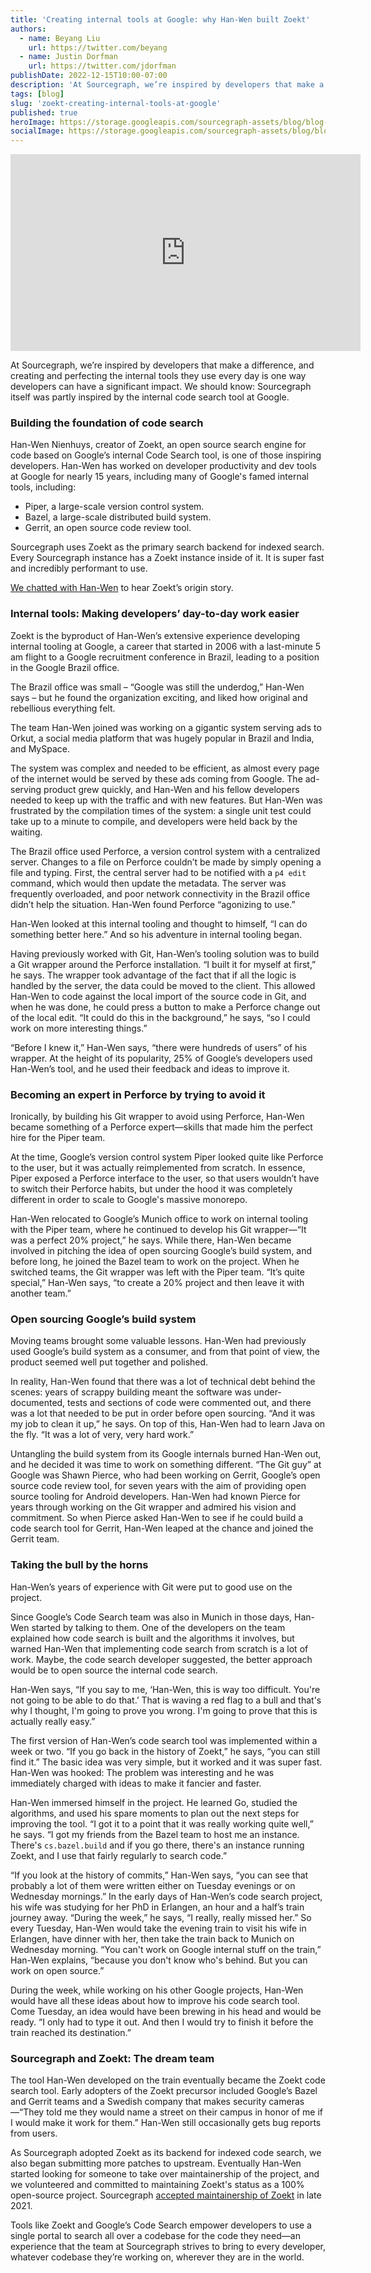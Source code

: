 ```yaml
---
title: 'Creating internal tools at Google: why Han-Wen built Zoekt'
authors:
  - name: Beyang Liu
    url: https://twitter.com/beyang
  - name: Justin Dorfman
    url: https://twitter.com/jdorfman
publishDate: 2022-12-15T10:00-07:00
description: 'At Sourcegraph, we’re inspired by developers that make a difference. Han-Wen Nienhuys, creator of Zoekt, an open source search engine for code based on Google’s internal Code Search tool, is one of those inspiring developers.'
tags: [blog]
slug: 'zoekt-creating-internal-tools-at-google'
published: true
heroImage: https://storage.googleapis.com/sourcegraph-assets/blog/blog-building-foundation-code-search.jpg
socialImage: https://storage.googleapis.com/sourcegraph-assets/blog/blog-building-foundation-code-search.jpg
---
```


<iframe width="560" height="315" src="https://www.youtube.com/embed/qOKDQT7-PJk" title="YouTube video player" frameborder="0" allow="accelerometer; autoplay; clipboard-write; encrypted-media; gyroscope; picture-in-picture" allowfullscreen></iframe>

At Sourcegraph, we’re inspired by developers that make a difference, and creating and perfecting the internal tools they use every day is one way developers can have a significant impact. We should know: Sourcegraph itself was partly inspired by the internal code search tool at Google.

### Building the foundation of code search

Han-Wen Nienhuys, creator of Zoekt, an open source search engine for code based on Google’s internal Code Search tool, is one of those inspiring developers. Han-Wen has worked on developer productivity and dev tools at Google for nearly 15 years, including many of Google's famed internal tools, including: 

* Piper, a large-scale version control system.
* Bazel, a large-scale distributed build system.
* Gerrit, an open source code review tool. 

Sourcegraph uses Zoekt as the primary search backend for indexed search. Every Sourcegraph instance has a Zoekt instance inside of it. It is super fast and incredibly performant to use.

[We chatted with Han-Wen](https://about.sourcegraph.com/podcast/han-wen-nienhuys) to hear Zoekt’s origin story.


### Internal tools: Making developers’ day-to-day work easier

Zoekt is the byproduct of Han-Wen’s extensive experience developing internal tooling at Google, a career that started in 2006 with a last-minute 5 am flight to a Google recruitment conference in Brazil, leading to a position in the Google Brazil office.

The Brazil office was small – “Google was still the underdog,” Han-Wen says – but he found the organization exciting, and liked how original and rebellious everything felt.

The team Han-Wen joined was working on a gigantic system serving ads to Orkut, a social media platform that was hugely popular in Brazil and India, and MySpace.

The system was complex and needed to be efficient, as almost every page of the internet would be served by these ads coming from Google. The ad-serving product grew quickly, and Han-Wen and his fellow developers needed to keep up with the traffic and with new features. But Han-Wen was frustrated by the compilation times of the system: a single unit test could take up to a minute to compile, and developers were held back by the waiting.

The Brazil office used Perforce, a version control system with a centralized server. Changes to a file on Perforce couldn’t be made by simply opening a file and typing. First, the central server had to be notified with a `p4 edit` command, which would then update the metadata. The server was frequently overloaded, and poor network connectivity in the Brazil office didn’t help the situation. Han-Wen found Perforce “agonizing to use.” 

Han-Wen looked at this internal tooling and thought to himself, “I can do something better here.”  And so his adventure in internal tooling began.

Having previously worked with Git, Han-Wen’s tooling solution was to build a Git wrapper around the Perforce installation. “I built it for myself at first,” he says. The wrapper took advantage of the fact that if all the logic is handled by the server, the data could be moved to the client. This allowed Han-Wen to code against the local import of the source code in Git, and when he was done, he could press a button to make a Perforce change out of the local edit. “It could do this in the background,” he says, “so I could work on more interesting things.”

“Before I knew it,” Han-Wen says, “there were hundreds of users” of his wrapper. At the height of its popularity, 25% of Google’s developers used Han-Wen’s tool, and he used their feedback and ideas to improve it.


### Becoming an expert in Perforce by trying to avoid it

Ironically, by building his Git wrapper to avoid using Perforce, Han-Wen became something of a Perforce expert—skills that made him the perfect hire for the Piper team.

At the time, Google’s version control system Piper looked quite like Perforce to the user, but it was actually reimplemented from scratch. In essence, Piper exposed a Perforce interface to the user, so that users wouldn’t have to switch their Perforce habits, but under the hood it was completely different in order to scale to Google's massive monorepo. 

Han-Wen relocated to Google’s Munich office to work on internal tooling with the Piper team, where he continued to develop his Git wrapper—“It was a perfect 20% project,” he says. While there, Han-Wen became involved in pitching the idea of open sourcing Google’s build system, and before long, he joined the Bazel team to work on the project. When he switched teams, the Git wrapper was left with the Piper team. “It’s quite special,” Han-Wen says, “to create a 20% project and then leave it with another team.” 


### Open sourcing Google’s build system

Moving teams brought some valuable lessons. Han-Wen had previously used Google’s build system as a consumer, and from that point of view, the product seemed well put together and polished. 

In reality, Han-Wen found that there was a lot of technical debt behind the scenes: years of scrappy building meant the software was under-documented, tests and sections of code were commented out, and there was a lot that needed to be put in order before open sourcing. “And it was my job to clean it up,” he says. On top of this, Han-Wen had to learn Java on the fly. “It was a lot of very, very hard work.”

Untangling the build system from its Google internals burned Han-Wen out, and he decided it was time to work on something different. “The Git guy” at Google was Shawn Pierce, who had been working on Gerrit, Google’s open source code review tool, for seven years with the aim of providing open source tooling for Android developers. Han-Wen had known Pierce for years through working on the Git wrapper and admired his vision and commitment. So when Pierce asked Han-Wen to see if he could build a code search tool for Gerrit, Han-Wen leaped at the chance and joined the Gerrit team.


### Taking the bull by the horns

Han-Wen’s years of experience with Git were put to good use on the project.

Since Google’s Code Search team was also in Munich in those days, Han-Wen started by talking to them. One of the developers on the team explained how code search is built and the algorithms it involves, but warned Han-Wen that implementing code search from scratch is a lot of work. Maybe, the code search developer suggested, the better approach would be to open source the internal code search.

Han-Wen says, “If you say to me, ‘Han-Wen, this is way too difficult. You're not going to be able to do that.’ That is waving a red flag to a bull and that's why I thought, I'm going to prove you wrong. I'm going to prove that this is actually really easy.”

The first version of Han-Wen’s code search tool was implemented within a week or two. “If you go back in the history of Zoekt,” he says, “you can still find it.” The basic idea was very simple, but it worked and it was super fast. Han-Wen was hooked: The problem was interesting and he was immediately charged with ideas to make it fancier and faster.

Han-Wen immersed himself in the project. He learned Go, studied the algorithms, and used his spare moments to plan out the next steps for improving the tool. “I got it to a point that it was really working quite well,” he says. “I got my friends from the Bazel team to host me an instance. There's `cs.bazel.build` and if you go there, there's an instance running Zoekt, and I use that fairly regularly to search code.”

“If you look at the history of commits,” Han-Wen says, “you can see that probably a lot of them were written either on Tuesday evenings or on Wednesday mornings.” In the early days of Han-Wen’s code search project, his wife was studying for her PhD in Erlangen, an hour and a half’s train journey away. “During the week,” he says, “I really, really missed her.” So every Tuesday, Han-Wen would take the evening train to visit his wife in Erlangen, have dinner with her, then take the train back to Munich on Wednesday morning. “You can't work on Google internal stuff on the train,” Han-Wen explains, “because you don't know who's behind. But you can work on open source.”

During the week, while working on his other Google projects, Han-Wen would have all these ideas about how to improve his code search tool. Come Tuesday, an idea would have been brewing in his head and would be ready. “I only had to type it out. And then I would try to finish it before the train reached its destination.”


### Sourcegraph and Zoekt: The dream team

The tool Han-Wen developed on the train eventually became the Zoekt code search tool. Early adopters of the Zoekt precursor included Google’s Bazel and Gerrit teams and a Swedish company that makes security cameras—“They told me they would name a street on their campus in honor of me if I would make it work for them.” Han-Wen still occasionally gets bug reports from users.

As Sourcegraph adopted Zoekt as its backend for indexed code search, we also began submitting more patches to upstream. Eventually Han-Wen started looking for someone to take over maintainership of the project, and we volunteered and committed to maintaining Zoekt's status as a 100% open-source project. Sourcegraph [accepted maintainership of Zoekt](https://about.sourcegraph.com/blog/sourcegraph-accepting-zoekt-maintainership) in late 2021.

Tools like Zoekt and Google’s Code Search empower developers to use a single portal to search all over a codebase for the code they need—an experience that the team at Sourcegraph strives to bring to every developer, whatever codebase they’re working on, wherever they are in the world.